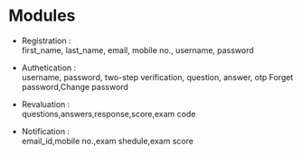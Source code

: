 # Modules

- Registration :<br>
first_name, last_name, email, mobile no., username, password

- Authetication :<br>
username, password, two-step verification, question, answer, otp
Forget password,Change password

- Revaluation :<br>
questions,answers,response,score,exam code

- Notification :<br>
email_id,mobile no.,exam shedule,exam score
